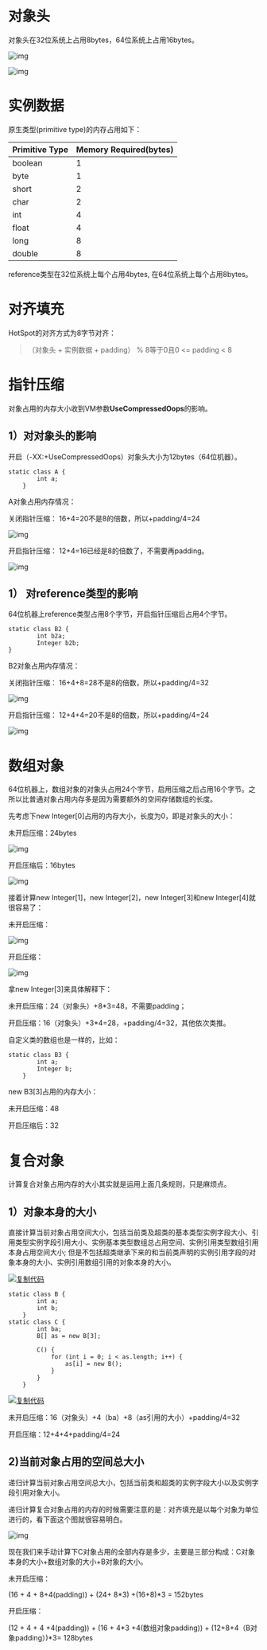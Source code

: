 # 对象头

对象头在32位系统上占用8bytes，64位系统上占用16bytes。

![img](https://images0.cnblogs.com/i/288950/201405/281942192132905.png)

![img](https://wsx666-1302523054.cos.ap-nanjing.myqcloud.com/image/2021-10-14/281942312133838.png)

 

# 实例数据

原生类型(primitive type)的内存占用如下：

| Primitive Type | Memory Required(bytes) |
| -------------- | ---------------------- |
| boolean        | 1                      |
| byte           | 1                      |
| short          | 2                      |
| char           | 2                      |
| int            | 4                      |
| float          | 4                      |
| long           | 8                      |
| double         | 8                      |

reference类型在32位系统上每个占用4bytes, 在64位系统上每个占用8bytes。

 

# 对齐填充

HotSpot的对齐方式为8字节对齐：

> （对象头 + 实例数据 + padding） % 8等于0且0 <= padding < 8

 

# 指针压缩

对象占用的内存大小收到VM参数**UseCompressedOops**的影响。

## 1）对对象头的影响

开启（-XX:+UseCompressedOops）对象头大小为12bytes（64位机器）。

```
static class A {
        int a;
    }
```

A对象占用内存情况：

关闭指针压缩： 16+4=20不是8的倍数，所以+padding/4=24

![img](https://wsx666-1302523054.cos.ap-nanjing.myqcloud.com/image/2021-10-14/281948383224150.png)

开启指针压缩： 12+4=16已经是8的倍数了，不需要再padding。

![img](https://wsx666-1302523054.cos.ap-nanjing.myqcloud.com/image/2021-10-14/281948446666546.png)

 

## 1） 对reference类型的影响

64位机器上reference类型占用8个字节，开启指针压缩后占用4个字节。

```
static class B2 {
        int b2a;
        Integer b2b;
}
```

B2对象占用内存情况：

关闭指针压缩： 16+4+8=28不是8的倍数，所以+padding/4=32

![img](https://wsx666-1302523054.cos.ap-nanjing.myqcloud.com/image/2021-10-14/281950335883037.png)

开启指针压缩： 12+4+4=20不是8的倍数，所以+padding/4=24

![img](https://wsx666-1302523054.cos.ap-nanjing.myqcloud.com/image/2021-10-14/281950405253616.png)

 

# 数组对象

64位机器上，数组对象的对象头占用24个字节，启用压缩之后占用16个字节。之所以比普通对象占用内存多是因为需要额外的空间存储数组的长度。

先考虑下new Integer[0]占用的内存大小，长度为0，即是对象头的大小：

未开启压缩：24bytes

![img](https://wsx666-1302523054.cos.ap-nanjing.myqcloud.com/image/2021-10-14/281951361666018.png)

开启压缩后：16bytes

![img](https://wsx666-1302523054.cos.ap-nanjing.myqcloud.com/image/2021-10-14/281951534639534.png)

接着计算new Integer[1]，new Integer[2]，new Integer[3]和new Integer[4]就很容易了：

未开启压缩：

![img](https://wsx666-1302523054.cos.ap-nanjing.myqcloud.com/image/2021-10-14/281952456196066.png)

开启压缩：

![img](https://wsx666-1302523054.cos.ap-nanjing.myqcloud.com/image/2021-10-14/281952563533487.png)

拿new Integer[3]来具体解释下：

未开启压缩：24（对象头）+8*3=48，不需要padding；

开启压缩：16（对象头）+3*4=28，+padding/4=32，其他依次类推。

自定义类的数组也是一样的，比如：

```
static class B3 {
        int a;
        Integer b;
    }
```

new B3[3]占用的内存大小：

未开启压缩：48

开启压缩后：32

 

# **复合对象**

计算复合对象占用内存的大小其实就是运用上面几条规则，只是麻烦点。

## 1）对象本身的大小

直接计算当前对象占用空间大小，包括当前类及超类的基本类型实例字段大小、引用类型实例字段引用大小、实例基本类型数组总占用空间、实例引用类型数组引用本身占用空间大小; 但是不包括超类继承下来的和当前类声明的实例引用字段的对象本身的大小、实例引用数组引用的对象本身的大小。

[![复制代码](https://common.cnblogs.com/images/copycode.gif)](javascript:void(0);)

```
static class B {
        int a;
        int b;
    }
static class C {
        int ba;
        B[] as = new B[3];

        C() {
            for (int i = 0; i < as.length; i++) {
                as[i] = new B();
            }
        }
    }
```

[![复制代码](https://common.cnblogs.com/images/copycode.gif)](javascript:void(0);)

未开启压缩：16（对象头）+4（ba）+8（as引用的大小）+padding/4=32

开启压缩：12+4+4+padding/4=24

 

## 2)当前对象占用的空间总大小

递归计算当前对象占用空间总大小，包括当前类和超类的实例字段大小以及实例字段引用对象大小。

递归计算复合对象占用的内存的时候需要注意的是：对齐填充是以每个对象为单位进行的，看下面这个图就很容易明白。

![img](https://wsx666-1302523054.cos.ap-nanjing.myqcloud.com/image/2021-10-14/281956463229130-20211014115358860.png)

 

 

 



 

现在我们来手动计算下C对象占用的全部内存是多少，主要是三部分构成：C对象本身的大小+数组对象的大小+B对象的大小。

未开启压缩：

(16 + 4 + 8+4(padding)) + (24+ 8*3) +(16+8)*3 = 152bytes

开启压缩：

(12 + 4 + 4 +4(padding)) + (16 + 4*3 +4(数组对象padding)) + (12+8+4（B对象padding）)*3= 128bytes

 
